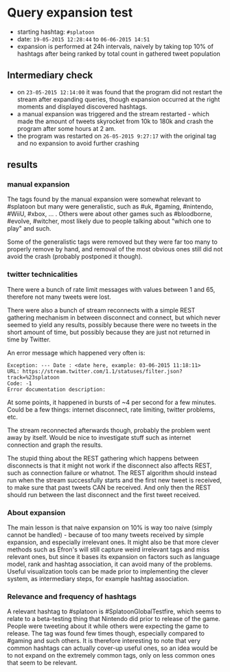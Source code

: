 # Query expansion test
- starting hashtag: `#splatoon`
- date: `19-05-2015 12:28:44` to `06-06-2015 14:51`
- expansion is performed at 24h intervals, naively by taking top 10% of  hashtags after being ranked by total count in gathered tweet population

## Intermediary check
- on `23-05-2015 12:14:00` it was found that the program did not restart the stream after expanding queries, though expansion occurred at the right moments and displayed discovered hashtags.
- a manual expansion was triggered and the stream restarted - which made the amount of tweets skyrocket from 10k to 180k and crash the program after some hours at 2 am.
- the program was restarted on `26-05-2015 9:27:17` with the original tag and no expansion to avoid further crashing

## results
### manual expansion
The tags found by the manual expansion were somewhat relevant to #splatoon but many were generalistic, such as #uk, #gaming, #nintendo, #WiiU, #xbox, ... . Others were about other games such as #bloodborne, #evolve, #witcher, most likely due to people talking about "which one to play" and such.

Some of the generalistic tags were removed but they were far too many to properly remove by hand, and removal of the most obvious ones still did not avoid the crash (probably postponed it though).

### twitter technicalities
There were a bunch of rate limit messages with values between 1 and 65, therefore not many tweets were lost.

There were also a bunch of stream reconnects with a simple REST gathering mechanism in between disconnect and connect, but which never seemed to yield any results, possibly because there were no tweets in the short amount of time, but possibly because they are just not returned in time by Twitter.

An error message which happened very often is:

```
Exception: --- Date : <date here, example: 03-06-2015 11:18:11>
URL: https://stream.twitter.com/1.1/statuses/filter.json?track=%23splatoon
Code: -1
Error documentation description: 

```

At some points, it happened in bursts of ~4 per second for a few minutes. Could be a few things: internet disconnect, rate limiting, twitter problems, etc.

The stream reconnected afterwards though, probably the problem went away by itself. Would be nice to investigate stuff such as internet connection and graph the results.

The stupid thing about the REST gathering which happens between disconnects is that it might not work if the disconnect also affects REST, such as connection failure or whatnot. The REST algorithm should instead run when the stream successfully starts and the first new tweet is received, to make sure that past tweets CAN be received. And only then the REST should run between the last disconnect and the first tweet received.

### About expansion

The main lesson is that naive expansion on 10% is way too naive (simply cannot be handled) - because of too many tweets received by simple expansion, and especially irrelevant ones. It might also be that more clever methods such as Efron's will still capture weird irrelevant tags and miss relevant ones, but since it bases its expansion on factors such as language model, rank and hashtag association, it can avoid many of the problems. Useful visualization tools can be made prior to implementing the clever system, as intermediary steps, for example hashtag association.

### Relevance and frequency of hashtags

A relevant hashtag to #splatoon is #SplatoonGlobalTestfire, which seems to relate to a beta-testing thing that Nintendo did prior to release of the game. People were tweeting about it while others were expecting the game to release. The tag was found few times though, especially compared to #gaming and such others. It is therefore interesting to note that very common hashtags can actually cover-up useful ones, so an idea would be to not expand on the extremely common tags, only on less common ones that seem to be relevant.

